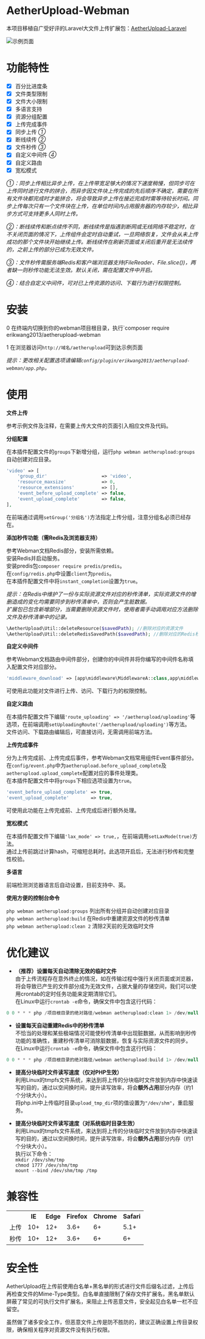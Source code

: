 # AetherUpload-Webman  

    
本项目移植自广受好评的Laravel大文件上传扩展包：[AetherUpload-Laravel](https://github.com/peinhu/AetherUpload-Laravel)

![示例页面](http://wx2.sinaimg.cn/mw690/69e23056gy1fho6ymepjlg20go0aknar.gif) 

# 功能特性
- [x] 百分比进度条  
- [x] 文件类型限制  
- [x] 文件大小限制  
- [x] 多语言支持  
- [x] 资源分组配置  
- [x] 上传完成事件   
- [x] 同步上传 *①*  
- [x] 断线续传 *②*  
- [x] 文件秒传 *③*  
- [x] 自定义中间件 *④*  
- [x] 自定义路由   
- [x] 宽松模式

*①：同步上传相比异步上传，在上传带宽足够大的情况下速度稍慢，但同步可在上传同时进行文件的拼合，而异步因文件块上传完成的先后顺序不确定，需要在所有文件块都完成时才能拼合，将会导致异步上传在接近完成时需等待较长时间。同步上传每次只有一个文件块在上传，在单位时间内占用服务器的内存较少，相比异步方式可支持更多人同时上传。*  

*②：断线续传和断点续传不同，断线续传是指遇到断网或无线网络不稳定时，在不关闭页面的情况下，上传组件会定时自动重试，一旦网络恢复，文件会从未上传成功的那个文件块开始继续上传。断线续传在刷新页面或关闭后重开是无法续传的，之前上传的部分已成为无效文件。*  

*③：文件秒传需服务端Redis和客户端浏览器支持(FileReader、File.slice())，两者缺一则秒传功能无法生效。默认关闭，需在配置文件中开启。*  

*④：结合自定义中间件，可对已上传资源的访问、下载行为进行权限控制。*


# 安装 
0 在终端内切换到你的webman项目根目录，执行`composer require erikwang2013/aetherupload-webman   
  
1 在浏览器访问`http://域名/aetherupload`可到达示例页面  

*提示：更改相关配置选项请编辑`config/plugin/erikwang2013/aetherupload-webman/app.php`。*  

# 使用  
**文件上传**  

参考示例文件及注释，在需要上传大文件的页面引入相应文件及代码。

**分组配置**  

在本插件配置文件的`groups`下新增分组，运行`php webman aetherupload:groups`自动创建对应目录。  
```php
'video' => [
    'group_dir'                    => 'video',
    'resource_maxsize'             => 0,
    'resource_extensions'          => [],
    'event_before_upload_complete' => false, 
    'event_upload_complete'        => false,
],
```
在前端通过调用`setGroup('分组名')`方法指定上传分组，注意分组名必须已经存在。

**添加秒传功能（需Redis及浏览器支持）**  

参考Webman文档Redis部分，安装所需依赖。  
安装Redis并启动服务。  
安装predis包`composer require predis/predis`。  
在`config/redis.php`中设置`client`为`predis`。  
在本插件配置文件中将`instant_completion`设置为`true`。

*提示：在Redis中维护了一份与实际资源文件对应的秒传清单，实际资源文件的增删造成的变化均需要同步到秒传清单中，否则会产生脏数据。  
扩展包已包含新增部分，当需要删除资源文件时，使用者需手动调用对应方法删除文件及秒传清单中的记录。* 
```php
\AetherUpload\Util::deleteResource($savedPath); //删除对应的资源文件
\AetherUpload\Util::deleteRedisSavedPath($savedPath); //删除对应的Redis秒传记录
``` 

**自定义中间件**  

参考Webman文档路由中间件部分，创建你的中间件并将你编写的中间件名称填入配置文件对应部分。  
```php
'middleware_download' => [app\middleware\MiddlewareA::class,app\middleware\MiddlewareB::class],
```  
可使用此功能对文件进行上传、访问、下载行为的权限控制。

**自定义路由**  

在本插件配置文件下编辑`'route_uploading' => '/aetherupload/uploading'`等选项，在前端调用`setUploadingRoute('/aetherupload/uploading')`等方法。  
文件访问、下载路由编辑后，可直接访问，无需调用前端方法。
 
**上传完成事件**  

分为上传完成前、上传完成后事件，参考Webman文档常用组件Event事件部分。  
在`config/event.php`中为`aetherupload.before_upload_complete`及`aetherupload.upload_complete`配置对应的事件处理类。  
在本插件配置文件中将`groups`下相应选项设置为`true`。 
```php
'event_before_upload_complete' => true, 
'event_upload_complete'        => true,
```
可使用此功能在上传完成前、上传完成后进行额外处理。

**宽松模式**  

在本插件配置文件下编辑`'lax_mode' => true,`，在前端调用`setLaxMode(true)`方法。  
通过上传前跳过计算hash，可缩短总耗时。此选项开启后，无法进行秒传和完整性校验。

**多语言**  

前端检测浏览器语言后自动设置，目前支持中、英。
  
**使用方便的控制台命令**  

`php webman aetherupload:groups` 列出所有分组并自动创建对应目录  
`php webman aetherupload:build` 在Redis中重建资源文件的秒传清单  
`php webman aetherupload:clean 2` 清除2天前的无效临时文件  

# 优化建议
* **（推荐）设置每天自动清除无效的临时文件**  
由于上传流程存在意外终止的情况，如在传输过程中强行关闭页面或浏览器，将会导致已产生的文件部分成为无效文件，占据大量的存储空间，我们可以使用crontab的定时任务功能来定期清除它们。  
在Linux中运行`crontab -e`命令，确保文件中包含这行代码：  
```php
0 0 * * * php /项目根目录的绝对路径/webman aetherupload:clean 1> /dev/null 2>&1  
```  

* **设置每天自动重建Redis中的秒传清单**  
不恰当的处理和某些极端情况可能使秒传清单中出现脏数据，从而影响到秒传功能的准确性，重建秒传清单可消除脏数据，恢复与实际资源文件的同步。  
在Linux中运行`crontab -e`命令，确保文件中包含这行代码：  
```php
0 0 * * * php /项目根目录的绝对路径/webman aetherupload:build 1> /dev/null 2>&1  
```  

* **提高分块临时文件读写速度（仅对PHP生效）**  
利用Linux的tmpfs文件系统，来达到将上传的分块临时文件放到内存中快速读写的目的，通过以空间换时间，提升读写效率，将会**额外占用**部分内存（约1个分块大小）。  
将php.ini中上传临时目录`upload_tmp_dir`项的值设置为`"/dev/shm"`，重启服务。  

* **提高分块临时文件读写速度（对系统临时目录生效）**  
利用Linux的tmpfs文件系统，来达到将上传的分块临时文件放到内存中快速读写的目的，通过以空间换时间，提升读写效率，将会**额外占用**部分内存（约1个分块大小）。  
执行以下命令：    
`mkdir /dev/shm/tmp`  
`chmod 1777 /dev/shm/tmp`  
`mount --bind /dev/shm/tmp /tmp`  

# 兼容性
<table>
  <th></th>
  <th>IE</th>
  <th>Edge</th>
  <th>Firefox</th>
  <th>Chrome</th>
  <th>Safari</th>
  <tr>
  <td>上传</td>
  <td>10+</td>
  <td>12+</td>
  <td>3.6+</td>
  <td>6+</td>
  <td>5.1+</td>
  </tr>
  <tr>
  <td>秒传</td>
  <td>10+</td>
  <td>12+</td>
  <td>3.6+</td>
  <td>6+</td>
  <td>6+</td>
  </tr>
</table>

# 安全性
AetherUpload在上传前使用白名单+黑名单的形式进行文件后缀名过滤，上传后再检查文件的Mime-Type类型。白名单直接限制了保存文件扩展名，黑名单默认屏蔽了常见的可执行文件扩展名，来阻止上传恶意文件，安全起见白名单一栏不应留空。  

虽然做了诸多安全工作，但恶意文件上传是防不胜防的，建议正确设置上传目录权限，确保相关程序对资源文件没有执行权限。

